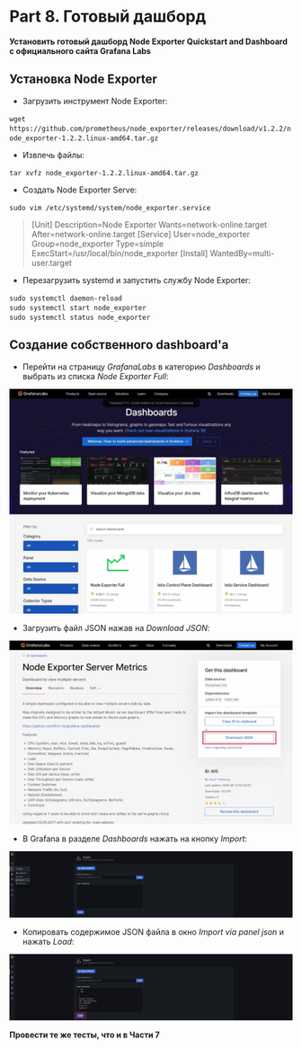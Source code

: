 # Part 8. Готовый дашборд

**Установить готовый дашборд Node Exporter Quickstart and Dashboard с официального сайта Grafana Labs**

## Установка Node Exporter

- Загрузить инструмент Node Exporter:

`wget https://github.com/prometheus/node_exporter/releases/download/v1.2.2/node_exporter-1.2.2.linux-amd64.tar.gz` <br>

- Извлечь файлы:

`tar xvfz node_exporter-1.2.2.linux-amd64.tar.gz` <br>

- Создать Node Exporter Serve:

`sudo vim /etc/systemd/system/node_exporter.service` <br>
>[Unit]
Description=Node Exporter
Wants=network-online.target
After=network-online.target
[Service]
User=node_exporter
Group=node_exporter
Type=simple
ExecStart=/usr/local/bin/node_exporter
[Install]
WantedBy=multi-user.target

- Перезагрузить systemd и запустить службу Node Exporter:

`sudo systemctl daemon-reload` <br>
`sudo systemctl start node_exporter` <br>
`sudo systemctl status node_exporter` <br>

## Создание собственного dashboard'а

- Перейти на страницу *GrafanaLabs* в категорию *Dashboards* и выбрать из списка *Node Exporter Full*:

<img src="../../misc/images/part_8/1.jpg" alt="1" />

- Загрузить файл JSON нажав на *Download JSON*:

<img src="../../misc/images/part_8/2.jpg" alt="2" />

- В Grafana в разделе *Dashboards* нажать на кнопку *Import*:

<img src="../../misc/images/part_8/3.jpg" alt="3" />

- Копировать содержимое JSON файла в окно *Import via panel json* и нажать *Load*:

<img src="../../misc/images/part_8/4.jpg" alt="4" />

**Провести те же тесты, что и в Части 7**
